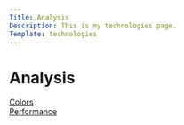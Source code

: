 ```yaml
---
Title: Analysis
Description: This is my technologies page.
Template: technologies
---
```


Analysis
==========================

<div class="gbox cssbox">
<a class="tech-a" href="analysis/01_colors"><div class="tech-box">Colors</div></a>
</div>

<div class="gbox htmlbox">
<a class="tech-a" href="analysis/02_load"><div class="tech-box">Performance</div></a>
</div>
